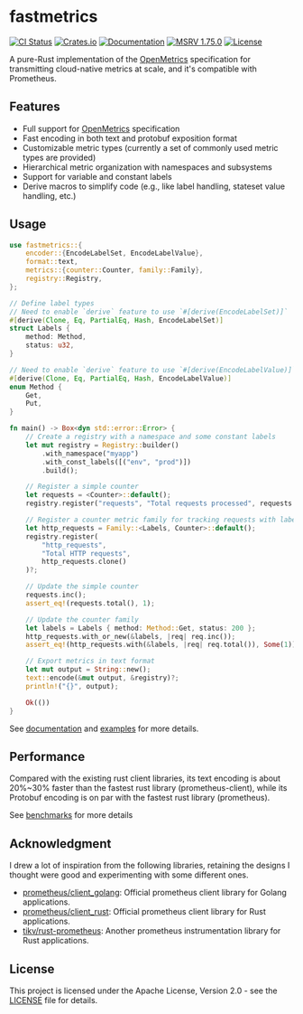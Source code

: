 # fastmetrics

[![CI Status](https://github.com/koushiro/fastmetrics/actions/workflows/ci.yml/badge.svg)](https://github.com/koushiro/fastmetrics/actions)
[![Crates.io](https://img.shields.io/crates/v/fastmetrics)](https://crates.io/crates/fastmetrics)
[![Documentation](https://img.shields.io/docsrs/fastmetrics)](https://docs.rs/fastmetrics)
[![MSRV 1.75.0](https://img.shields.io/badge/MSRV-1.75.0-green?logo=rust)](https://www.whatrustisit.com)
[![License](https://img.shields.io/crates/l/fastmetrics)](LICENSE)

A pure-Rust implementation of the [OpenMetrics] specification for transmitting cloud-native metrics at scale,
and it's compatible with Prometheus.

[OpenMetrics]: https://github.com/prometheus/OpenMetrics/blob/main/specification/OpenMetrics.md

## Features

- Full support for [OpenMetrics] specification
- Fast encoding in both text and protobuf exposition format
- Customizable metric types (currently a set of commonly used metric types are provided)
- Hierarchical metric organization with namespaces and subsystems
- Support for variable and constant labels
- Derive macros to simplify code (e.g., like label handling, stateset value handling, etc.)

## Usage

```rust
use fastmetrics::{
    encoder::{EncodeLabelSet, EncodeLabelValue},
    format::text,
    metrics::{counter::Counter, family::Family},
    registry::Registry,
};

// Define label types
// Need to enable `derive` feature to use `#[derive(EncodeLabelSet)]`
#[derive(Clone, Eq, PartialEq, Hash, EncodeLabelSet)]
struct Labels {
    method: Method,
    status: u32,
}

// Need to enable `derive` feature to use `#[derive(EncodeLabelValue)]`
#[derive(Clone, Eq, PartialEq, Hash, EncodeLabelValue)]
enum Method {
    Get,
    Put,
}

fn main() -> Box<dyn std::error::Error> {
    // Create a registry with a namespace and some constant labels
    let mut registry = Registry::builder()
        .with_namespace("myapp")
        .with_const_labels([("env", "prod")])
        .build();

    // Register a simple counter
    let requests = <Counter>::default();
    registry.register("requests", "Total requests processed", requests.clone())?;

    // Register a counter metric family for tracking requests with labels
    let http_requests = Family::<Labels, Counter>::default();
    registry.register(
        "http_requests",
        "Total HTTP requests",
        http_requests.clone()
    )?;

    // Update the simple counter
    requests.inc();
    assert_eq!(requests.total(), 1);

    // Update the counter family
    let labels = Labels { method: Method::Get, status: 200 };
    http_requests.with_or_new(&labels, |req| req.inc());
    assert_eq!(http_requests.with(&labels, |req| req.total()), Some(1));

    // Export metrics in text format
    let mut output = String::new();
    text::encode(&mut output, &registry)?;
    println!("{}", output);

    Ok(())
}
```

See [documentation](https://docs.rs/fastmetrics) and [examples](./examples) for more details.

## Performance

Compared with the existing rust client libraries, its text encoding is about 20%~30% faster than the fastest rust library (prometheus-client),
while its Protobuf encoding is on par with the fastest rust library (prometheus).

See [benchmarks](./benchmarks/README.md) for more details

## Acknowledgment

I drew a lot of inspiration from the following libraries, retaining the designs I thought were good and experimenting with some different ones.

- [prometheus/client_golang](https://github.com/prometheus/client_golang): Official prometheus client library for Golang applications.
- [prometheus/client_rust](https://github.com/prometheus/client_rust): Official prometheus client library for Rust applications.
- [tikv/rust-prometheus](https://github.com/tikv/rust-prometheus): Another prometheus instrumentation library for Rust applications.

## License

This project is licensed under the Apache License, Version 2.0 - see the [LICENSE](LICENSE) file for details.
